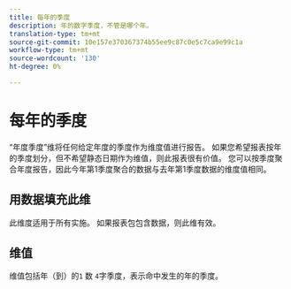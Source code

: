 ```yaml
---
title: 每年的季度
description: 年的数字季度，不管是哪个年。
translation-type: tm+mt
source-git-commit: 10e157e370367374b55ee9c87c0e5c7ca9e99c1a
workflow-type: tm+mt
source-wordcount: '130'
ht-degree: 0%

---
```



# 每年的季度

“年度季度”维将任何给定年度的季度作为维度值进行报告。 如果您希望报表按年的季度划分，但不希望静态日期作为维值，则此报表很有价值。 您可以按季度聚合年度报告，因此今年第1季度聚合的数据与去年第1季度数据的维度值相同。

## 用数据填充此维

此维度适用于所有实施。 如果报表包包含数据，则此维有效。

## 维值

维值包括年（到）的`1` 数 `4`字季度，表示命中发生的年的季度。
